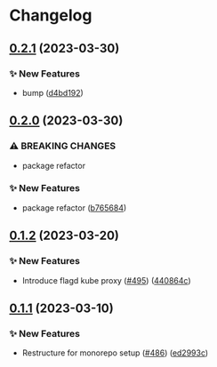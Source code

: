 # Changelog

## [0.2.1](https://github.com/james-milligan/flagd/compare/flagd-proxy/v0.2.0...flagd-proxy/v0.2.1) (2023-03-30)


### ✨ New Features

* bump ([d4bd192](https://github.com/james-milligan/flagd/commit/d4bd19203e12cc2d4c481a2387166229942d1ab6))

## [0.2.0](https://github.com/james-milligan/flagd/compare/flagd-proxy-v0.1.2...flagd-proxy/v0.2.0) (2023-03-30)


### ⚠ BREAKING CHANGES

* package refactor

### ✨ New Features

* package refactor ([b765684](https://github.com/james-milligan/flagd/commit/b7656845a80c4fd5788c03d2c36c1e23201c0275))

## [0.1.2](https://github.com/open-feature/flagd/compare/flagd-proxy/v0.1.1...flagd-proxy/v0.1.2) (2023-03-20)


### ✨ New Features

* Introduce flagd kube proxy ([#495](https://github.com/open-feature/flagd/issues/495)) ([440864c](https://github.com/open-feature/flagd/commit/440864ce87174618321c9d5146221490d8f07b24))

## [0.1.1](https://github.com/open-feature/flagd/compare/flagd-proxy-v0.1.0...flagd-proxy/v0.1.1) (2023-03-10)


### ✨ New Features

* Restructure for monorepo setup ([#486](https://github.com/open-feature/flagd/issues/486)) ([ed2993c](https://github.com/open-feature/flagd/commit/ed2993cd67b8a46db3beb6bb8a360e1aa20349da))
